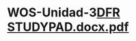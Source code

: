 # WOS-Unidad-3[DFR STUDYPAD.docx.pdf](https://github.com/AlixStart313/WOS-Unidad-3/files/10147915/Copia.de.DFR.STUDYPAD.docx.pdf)
